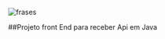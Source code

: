 ![frases](https://github.com/user-attachments/assets/308afdb6-5bf4-490e-a324-bf276b33acb5)

##Projeto front End para receber Api em Java
